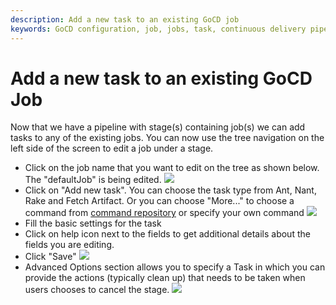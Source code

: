 ```yaml
---
description: Add a new task to an existing GoCD job
keywords: GoCD configuration, job, jobs, task, continuous delivery pipeline, CD pipeline
---
```


# Add a new task to an existing GoCD Job

Now that we have a pipeline with stage(s) containing job(s) we can add tasks to any of the existing jobs. You can now use the tree navigation on the left side of the screen to edit a job under a stage.

-   Click on the job name that you want to edit on the tree as shown below. The "defaultJob" is being edited.
![](../../images/edit_job_link_on_tree.png)
-   Click on "Add new task". You can choose the task type from Ant, Nant, Rake and Fetch Artifact. Or you can choose "More..." to choose a command from [command repository](../../advanced_usage/command_repository.md) or specify your own command
![](../../images/add_new_task_link.png)
-   Fill the basic settings for the task
-   Click on help icon next to the fields to get additional details about the fields you are editing.
-   Click "Save"
![](../../images/add_new_task_window.png)
-   Advanced Options section allows you to specify a Task in which you can provide the actions (typically clean up) that needs to be taken when users chooses to cancel the stage.
![](../../images/add_on_cancel_task.png)
